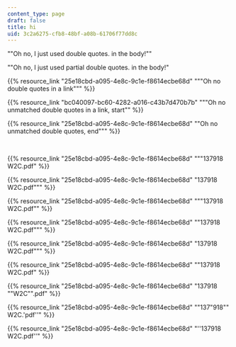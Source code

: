 ```yaml
---
content_type: page
draft: false
title: hi
uid: 3c2a6275-cfb8-48bf-a08b-61706f77dd8c
---
```

""Oh no, I just used double quotes. in the body!""

""Oh no, I just used partial double quotes. in the body!"

{{% resource_link "25e18cbd-a095-4e8c-9c1e-f8614ecbe68d" "\"\"Oh no double quotes in a link\"\"" %}}

{{% resource_link "bc040097-bc60-4282-a016-c43b7d470b7b" "\"\"Oh no unmatched double quotes in a link, start\"" %}}

{{% resource_link "25e18cbd-a095-4e8c-9c1e-f8614ecbe68d" "\"Oh no unmatched double quotes, end\"\"" %}}

 

{{% resource_link "25e18cbd-a095-4e8c-9c1e-f8614ecbe68d" "\"\"137918 W2C.pdf" %}}

{{% resource_link "25e18cbd-a095-4e8c-9c1e-f8614ecbe68d" "137918 W2C.pdf\"\"" %}}

{{% resource_link "25e18cbd-a095-4e8c-9c1e-f8614ecbe68d" "\"\"137918 W2C.pdf\"" %}}

{{% resource_link "25e18cbd-a095-4e8c-9c1e-f8614ecbe68d" "\"137918 W2C.pdf\"\"" %}}

{{% resource_link "25e18cbd-a095-4e8c-9c1e-f8614ecbe68d" "137918 W2C.pdf\"\"" %}}

{{% resource_link "25e18cbd-a095-4e8c-9c1e-f8614ecbe68d" "\"137918 W2C.pdf" %}}

{{% resource_link "25e18cbd-a095-4e8c-9c1e-f8614ecbe68d" "137918 \"\"W2C\"\".pdf" %}}

{{% resource_link "25e18cbd-a095-4e8c-9c1e-f8614ecbe68d" "\"137\"918\"\" W2C.'pdf''" %}}

{{% resource_link "25e18cbd-a095-4e8c-9c1e-f8614ecbe68d" "''137918 W2C.pdf''" %}}